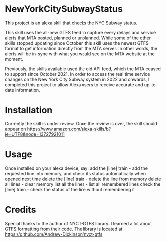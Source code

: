 # NewYorkCitySubwayStatus
This project is an alexa skill that checks the NYC Subway status. 

This skill uses the all-new GTFS feed to capture every delays and service alerts that MTA posted, planned or unplanned. While some of the other skills stopped updating since October, this skill uses the newest GTFS format to get information directly from the MTA server. In other words, the alerts will be in-sync with what you would see on the MTA website at the moment.

Previously, the skills available used the old API feed, which the MTA ceased to support since October 2021. In order to access the real time service changes on the New York City Subway system in 2022 and onwards, I completed this project to allow Alexa users to receive accurate and up-to-date information.

# Installation
Currently the skill is under review. Once the review is over, the skill should appear on https://www.amazon.com/alexa-skills/b?ie=UTF8&node=13727921011

# Usage
Once installed on your alexa device, say:
add the [line] train - add the requested line into memory, and check its status automatically when opened next time
delete the [line] train - delete the line from memory
delete all lines - clear memory
list all the lines - list all remembered lines
check the [line] train - check the status of the line without remembering it

# Credits
Special thanks to the author of NYCT-GTFS library. I learned a lot about GTFS formatting from their code. The library is located at https://github.com/Andrew-Dickinson/nyct-gtfs
